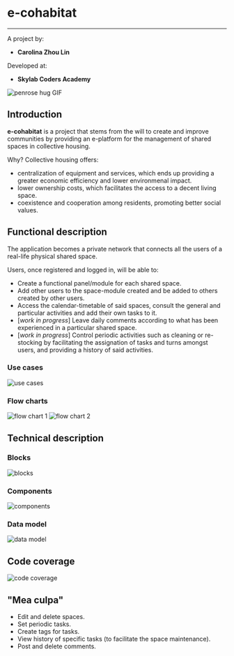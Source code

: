 # e-cohabitat
---

A project by:

- **Carolina Zhou Lin**

Developed at:

- **Skylab Coders Academy**

![penrose hug GIF](https://cdn.dribbble.com/users/873371/screenshots/2105831/uxundt_w08_dribbble2_800x600.gif)


## Introduction
**e-cohabitat** is a project that stems from the will to create and improve communities by providing an e-platform for the management of shared spaces in collective housing. 

Why? Collective housing offers:
- centralization of equipment and services, which ends up providing a greater economic efficiency and lower environmenal impact.
- lower ownership costs, which facilitates the access to a decent living space.
- coexistence and cooperation among residents, promoting better social values.

## Functional description
The application becomes a private network that connects all the users of a real-life physical shared space.

Users, once registered and logged in, will be able to:
- Create a functional panel/module for each shared space.
- Add other users to the space-module created and be added to others created by other users.
- Access the calendar-timetable of said spaces, consult the general and particular activities and add their own tasks to it.
- [_work in progress_] Leave daily comments according to what has been experienced in a particular shared space. 
- [_work in progress_] Control periodic activities such as cleaning or re-stocking by facilitating the assignation of tasks and turns amongst users, and providing a history of said activities.

### Use cases

![use cases](./img/use-cases.jpg)

### Flow charts
![flow chart 1](./img/flow-chart-1.jpg)
![flow chart 2](./img/flow-chart-2.jpg)

## Technical description
### Blocks
![blocks](./img/technical-1.jpg)
### Components
![components](./img/technical-2.jpg)
### Data model
![data model](./img/technical-3.jpg)

## Code coverage
![code coverage](./img/coverage.jpg)

## "Mea culpa"
- Edit and delete spaces.
- Set periodic tasks.
- Create tags for tasks.
- View history of specific tasks (to facilitate the space maintenance).
- Post and delete comments.
